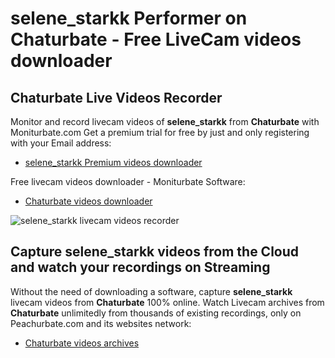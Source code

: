 # selene_starkk Performer on Chaturbate - Free LiveCam videos downloader

## Chaturbate Live Videos Recorder

Monitor and record livecam videos of **selene_starkk** from **Chaturbate** with Moniturbate.com
Get a premium trial for free by just and only registering with your Email address:
* [selene_starkk Premium videos downloader](https://moniturbate.com/request-demo-licence-key.html)

Free livecam videos downloader - Moniturbate Software:
* [Chaturbate videos downloader](https://moniturbate.com/moniturbate-download-software.html)

![selene_starkk livecam videos recorder](https://peachurnet.com/templates/moniturbate-software.png)


## Capture selene_starkk videos from the Cloud and watch your recordings on Streaming

Without the need of downloading a software, capture **selene_starkk** livecam videos from **Chaturbate** 100% online.
Watch Livecam archives from **Chaturbate** unlimitedly from thousands of existing recordings, only on Peachurbate.com and its websites network:
* [Chaturbate videos archives](https://peachurnet.com/)